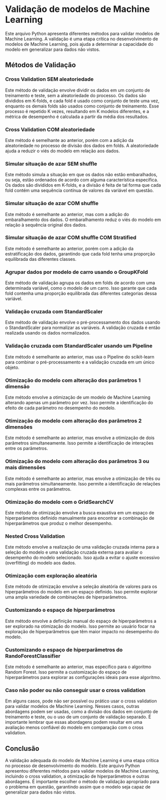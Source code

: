<h1>Validação de modelos de Machine Learning</h1>

Este arquivo Python apresenta diferentes métodos para validar modelos de Machine Learning. A validação é uma etapa crítica no desenvolvimento de modelos de Machine Learning, pois ajuda a determinar a capacidade do modelo em generalizar para dados não vistos.
<h2>Métodos de Validação</h2>


<h3>Cross Validation SEM aleatoriedade</h3>

Este método de validação envolve dividir os dados em um conjunto de treinamento e teste, sem a aleatoriedade do processo. Os dados são divididos em K-folds, e cada fold é usado como conjunto de teste uma vez, enquanto os demais folds são usados como conjunto de treinamento. Esse processo é repetido K vezes, resultando em K modelos diferentes, e a métrica de desempenho é calculada a partir da média dos resultados.

<h3>Cross Validation COM aleatoriedade</h3>
    
Este método é semelhante ao anterior, porém com a adição da aleatoriedade no processo de divisão dos dados em folds. A aleatoriedade ajuda a reduzir o viés do modelo em relação aos dados.

<h3>Simular situação de azar SEM shuffle</h3>

Este método simula a situação em que os dados não estão embaralhados, ou seja, estão ordenados de acordo com alguma característica específica. Os dados são divididos em K-folds, e a divisão é feita de tal forma que cada fold contém uma sequência contínua de valores da variável em questão.

<h3>Simular situação de azar COM shuffle</h3>

Este método é semelhante ao anterior, mas com a adição do embaralhamento dos dados. O embaralhamento reduz o viés do modelo em relação à sequência original dos dados.
<h3>Simular situação de azar COM shuffle COM Stratified</h3>

Este método é semelhante ao anterior, porém com a adição da estratificação dos dados, garantindo que cada fold tenha uma proporção equilibrada das diferentes classes.

<h3>Agrupar dados por modelo de carro usando o GroupKFold</h3>

Este método de validação agrupa os dados em folds de acordo com uma determinada variável, como o modelo de um carro. Isso garante que cada fold contenha uma proporção equilibrada das diferentes categorias dessa variável.
    
<h3>Validação cruzada com StandardScaler</h3>

Este método de validação envolve o pré-processamento dos dados usando o StandardScaler para normalizar as variáveis. A validação cruzada é então realizada usando os dados normalizados.
    
<h3>Validação cruzada com StandardScaler usando um Pipeline</h3>

Este método é semelhante ao anterior, mas usa o Pipeline do scikit-learn para combinar o pré-processamento e a validação cruzada em um único objeto.

<h3>Otimização do modelo com alteração dos parâmetros 1 dimensão</h3>

Este método envolve a otimização de um modelo de Machine Learning alterando apenas um parâmetro por vez. Isso permite a identificação do efeito de cada parâmetro no desempenho do modelo.
    
<h3>Otimização do modelo com alteração dos parâmetros 2 dimensões</h3>

Este método é semelhante ao anterior, mas envolve a otimização de dois parâmetros simultaneamente. Isso permite a identificação de interações entre os parâmetros.
    
<h3>Otimização do modelo com alteração dos parâmetros 3 ou mais dimensões</h3>

Este método é semelhante ao anterior, mas envolve a otimização de três ou mais parâmetros simultaneamente. Isso permite a identificação de relações complexas entre os parâmetros.
    
<h3>Otimização do modelo com o GridSearchCV</h3>

Este método de otimização envolve a busca exaustiva em um espaço de hiperparâmetros definido manualmente para encontrar a combinação de hiperparâmetros que produz o melhor desempenho.
<h3>Nested Cross Validation</h3>

Este método envolve a realização de uma validação cruzada interna para a seleção do modelo e uma validação cruzada externa para avaliar o desempenho do modelo selecionado. Isso ajuda a evitar o ajuste excessivo (overfitting) do modelo aos dados.
<h3>Otimização com exploração aleatória</h3>

Este método de otimização envolve a seleção aleatória de valores para os hiperparâmetros do modelo em um espaço definido. Isso permite explorar uma ampla variedade de combinações de hiperparâmetros.
<h3>Customizando o espaço de hiperparâmetros</h3>

Este método envolve a definição manual do espaço de hiperparâmetros a ser explorado na otimização do modelo. Isso permite ao usuário focar na exploração de hiperparâmetros que têm maior impacto no desempenho do modelo.
<h3>Customizando o espaço de hiperparâmetros do RandoForestClassifier</h3>

Este método é semelhante ao anterior, mas específico para o algoritmo Random Forest. Isso permite a customização do espaço de hiperparâmetros para explorar as configurações ideais para esse algoritmo.
<h3>Caso não poder ou não conseguir usar o cross validation</h3>

Em alguns casos, pode não ser possível ou prático usar o cross validation para validar modelos de Machine Learning. Nesses casos, outras abordagens podem ser usadas, como a divisão dos dados em conjunto de treinamento e teste, ou o uso de um conjunto de validação separado. É importante lembrar que essas abordagens podem resultar em uma avaliação menos confiável do modelo em comparação com o cross validation.


<h2>Conclusão</h2>

A validação adequada do modelo de Machine Learning é uma etapa crítica no processo de desenvolvimento do modelo. Este arquivo Python apresentou diferentes métodos para validar modelos de Machine Learning, incluindo o cross validation, a otimização de hiperparâmetros e outras abordagens. É importante escolher o método de validação apropriado para o problema em questão, garantindo assim que o modelo seja capaz de generalizar para dados não vistos.
